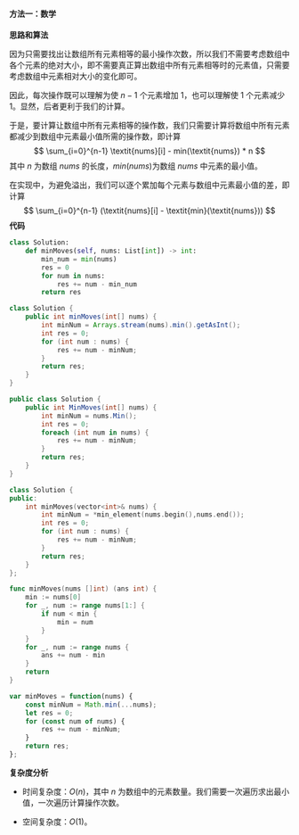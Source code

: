 #### 方法一：数学

**思路和算法**

因为只需要找出让数组所有元素相等的最小操作次数，所以我们不需要考虑数组中各个元素的绝对大小，即不需要真正算出数组中所有元素相等时的元素值，只需要考虑数组中元素相对大小的变化即可。

因此，每次操作既可以理解为使 $n-1$ 个元素增加 $1$，也可以理解使 $1$ 个元素减少 $1$。显然，后者更利于我们的计算。

于是，要计算让数组中所有元素相等的操作数，我们只需要计算将数组中所有元素都减少到数组中元素最小值所需的操作数，即计算
$$
\sum_{i=0}^{n-1} \textit{nums}[i] - min(\textit{nums}) * n
$$
其中 $n$ 为数组 $\textit{nums}$ 的长度，$\textit{min}(\textit{nums})$为数组 $\textit{nums}$ 中元素的最小值。

在实现中，为避免溢出，我们可以逐个累加每个元素与数组中元素最小值的差，即计算
$$
\sum_{i=0}^{n-1} (\textit{nums}[i] - \textit{min}(\textit{nums}))
$$
**代码**

```Python [sol1-Python3]
class Solution:
    def minMoves(self, nums: List[int]) -> int:
        min_num = min(nums)
        res = 0
        for num in nums:
            res += num - min_num
        return res
```

```Java [sol1-Java]
class Solution {
    public int minMoves(int[] nums) {
        int minNum = Arrays.stream(nums).min().getAsInt();
        int res = 0;
        for (int num : nums) {
            res += num - minNum;
        }
        return res;
    }
}
```

```C# [sol1-C#]
public class Solution {
    public int MinMoves(int[] nums) {
        int minNum = nums.Min();
        int res = 0;
        foreach (int num in nums) {
            res += num - minNum;
        }
        return res;
    }
}
```

```C++ [sol1-C++]
class Solution {
public:
    int minMoves(vector<int>& nums) {
        int minNum = *min_element(nums.begin(),nums.end());
        int res = 0;
        for (int num : nums) {
            res += num - minNum;
        }
        return res;
    }
};
```

```go [sol1-Golang]
func minMoves(nums []int) (ans int) {
    min := nums[0]
    for _, num := range nums[1:] {
        if num < min {
            min = num
        }
    }
    for _, num := range nums {
        ans += num - min
    }
    return
}
```

```JavaScript [sol1-JavaScript]
var minMoves = function(nums) {
    const minNum = Math.min(...nums);
    let res = 0;
    for (const num of nums) {
        res += num - minNum;
    }
    return res;
};
```

**复杂度分析**

- 时间复杂度：$O(n)$，其中 $n$ 为数组中的元素数量。我们需要一次遍历求出最小值，一次遍历计算操作次数。

- 空间复杂度：$O(1)$。